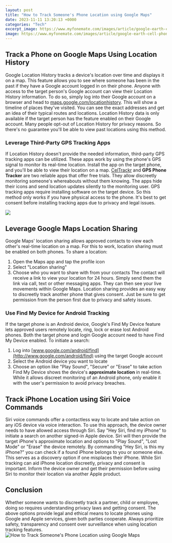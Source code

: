 ```yaml
---
layout: post
title: "How to Track Someone's Phone Location using Google Maps"
date: 2023-11-11 13:20:13 +0000
categories: "Tech"
excerpt_image: https://www.myfonemate.com/images/article/google-earth-cell-phone-tracking.jpg
image: https://www.myfonemate.com/images/article/google-earth-cell-phone-tracking.jpg
---
```


## Track a Phone on Google Maps Using Location History
Google Location History tracks a device's location over time and displays it on a map. This feature allows you to see where someone has been in the past if they have a Google account logged in on their phone. 
Anyone with access to the target person's Google account can view their Location History information. To do so, simply log into their Google account on a browser and head to [maps.google.com/locationhistory](http://maps.google.com/locationhistory). This will show a timeline of places they've visited. You can see the exact addresses and get an idea of their typical routes and locations.
Location History data is only available if the target person has the feature enabled on their Google account. Many people opt-out of Location History for privacy reasons. So there's no guarantee you'll be able to view past locations using this method.
### Leverage Third-Party GPS Tracking Apps 
If Location History doesn't provide the needed information, third-party GPS tracking apps can be utilized. These apps work by using the phone's GPS signal to monitor its real-time location. Install the app on the target phone, and you'll be able to view their location on a map. 
[CelTrackr](https://fistore.mysenprints.com/collection/aliff) and **GPS Phone Tracker** are two reliable apps that offer free trials. They allow discreetly monitoring someone's whereabouts without them knowing. The apps hide their icons and send location updates silently to the monitoring user. 
GPS tracking apps require installing software on the target device. So this method only works if you have physical access to the phone. It's best to get consent before installing tracking apps due to privacy and legal issues.

![](https://techbriefly.com/wp-content/uploads/2021/07/ghgh.jpg)
## Leverage Google Maps Location Sharing 
Google Maps' location sharing allows approved contacts to view each other's real-time location on a map. For this to work, location sharing must be enabled on both phones.
To share a location:
1. Open the Maps app and tap the profile icon 
2. Select "Location sharing" 
3. Choose who you want to share with from your contacts
The contact will receive a link to view your location for 24 hours. Simply send them the link via call, text or other messaging apps. They can then see your live movements within Google Maps.
Location sharing provides an easy way to discreetly track another phone that gives consent. Just be sure to get permission from the person first due to privacy and safety issues.
### Use Find My Device for Android Tracking
If the target phone is an Android device, Google's Find My Device feature lets approved users remotely locate, ring, lock or erase lost Android phones. Both the target phone and login Google account need to have Find My Device enabled.
To initiate a search: 
1. Log into [www.google.com/android/find](http://www.google.com/android/find) using the target Google account  
2. Select the Android device you want to locate
3. Choose an option like "Play Sound", "Secure" or "Erase" to take action
Find My Device shows the device's **approximate location** in real-time. While it allows discreet monitoring of an Android phone, only enable it with the user's permission to avoid privacy breaches.
## Track iPhone Location using Siri Voice Commands
Siri voice commands offer a contactless way to locate and take action on any iOS device via voice interaction. To use this approach, the device owner needs to have allowed access through Siri. 
Say "Hey Siri, find my iPhone" to initiate a search on another signed-in Apple device. Siri will then provide the target iPhone's approximate location and options to "Play Sound", "Lost Mode" or "Erase" the device remotely.
By commanding "Hey Siri, is this my iPhone?" you can check if a found iPhone belongs to you or someone else. This serves as a discovery option if one misplaces their iPhone. 
While Siri tracking can aid iPhone location discreetly, privacy and consent is important. Inform the device owner and get their permission before using Siri to monitor their location via another Apple product.
## Conclusion
Whether someone wants to discreetly track a partner, child or employee, doing so requires understanding privacy laws and getting consent. The above options provide legal and ethical means to locate phones using Google and Apple services, given both parties cooperate. Always prioritize safety, transparency and consent over surveillance when using location tracking features.
![How to Track Someone's Phone Location using Google Maps](https://www.myfonemate.com/images/article/google-earth-cell-phone-tracking.jpg)